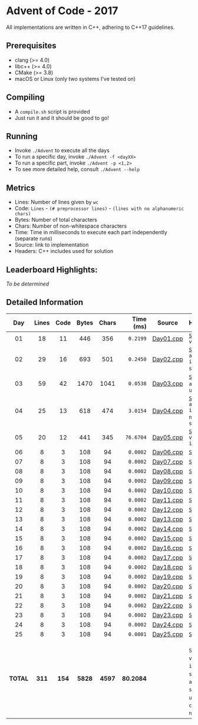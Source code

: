 # Advent of Code - 2017

All implementations are written in C++, adhering to C++17 guidelines.

## Prerequisites

* clang (>= 4.0)
* libc++ (>= 4.0)
* CMake (>= 3.8)
* macOS or Linux (only two systems I've tested on)

## Compiling

* A `compile.sh` script is provided
* Just run it and it should be good to go!

## Running

* Invoke `./Advent` to execute all the days
* To run a specific day, invoke `./Advent -f <dayXX>`
* To run a specific part, invoke `./Advent -p <1,2>`
* To see more detailed help, consult `./Advent --help`

## Metrics

* Lines: Number of lines given by `wc`
* Code: `Lines` - `(# preprocessor lines)` - `(lines with no alphanumeric chars)`
* Bytes: Number of total characters
* Chars: Number of non-whitespace characters
* Time: Time in milliseconds to execute each part independently (separate runs)
* Source: link to implementation
* Headers: C++ includes used for solution

## Leaderboard Highlights:

*To be determined*

## Detailed Information

 Day | Lines | Code | Bytes | Chars | Time (ms) | Source | Headers
:---:|:-----:|:----:|:-----:|:-----:| ---------:|:------:|:-------
01|18|11|446|356|`0.2199`|[Day01.cpp](https://github.com/willkill07/AdventOfCode2017/blob/master/src/Day01.cpp)|[`Solution.hpp`](https://github.com/willkill07/AdventOfCode2017/blob/master/include/Solution.hpp) `vector`
02|29|16|693|501|`0.2450`|[Day02.cpp](https://github.com/willkill07/AdventOfCode2017/blob/master/src/Day02.cpp)|[`Solution.hpp`](https://github.com/willkill07/AdventOfCode2017/blob/master/include/Solution.hpp) `algorithm` `iterator` `sstream` `vector`
03|59|42|1470|1041|`0.0538`|[Day03.cpp](https://github.com/willkill07/AdventOfCode2017/blob/master/src/Day03.cpp)|[`Solution.hpp`](https://github.com/willkill07/AdventOfCode2017/blob/master/include/Solution.hpp) `array` `cmath` `unordered_map`
04|25|13|618|474|`3.0154`|[Day04.cpp](https://github.com/willkill07/AdventOfCode2017/blob/master/src/Day04.cpp)|[`Solution.hpp`](https://github.com/willkill07/AdventOfCode2017/blob/master/include/Solution.hpp) `algorithm` `iterator` `numeric` `set` `sstream`
05|20|12|441|345|`76.6704`|[Day05.cpp](https://github.com/willkill07/AdventOfCode2017/blob/master/src/Day05.cpp)|[`Solution.hpp`](https://github.com/willkill07/AdventOfCode2017/blob/master/include/Solution.hpp) `vector` `iterator`
06|8|3|108|94|`0.0002`|[Day06.cpp](https://github.com/willkill07/AdventOfCode2017/blob/master/src/Day06.cpp)|[`Solution.hpp`](https://github.com/willkill07/AdventOfCode2017/blob/master/include/Solution.hpp)
07|8|3|108|94|`0.0002`|[Day07.cpp](https://github.com/willkill07/AdventOfCode2017/blob/master/src/Day07.cpp)|[`Solution.hpp`](https://github.com/willkill07/AdventOfCode2017/blob/master/include/Solution.hpp)
08|8|3|108|94|`0.0002`|[Day08.cpp](https://github.com/willkill07/AdventOfCode2017/blob/master/src/Day08.cpp)|[`Solution.hpp`](https://github.com/willkill07/AdventOfCode2017/blob/master/include/Solution.hpp)
09|8|3|108|94|`0.0002`|[Day09.cpp](https://github.com/willkill07/AdventOfCode2017/blob/master/src/Day09.cpp)|[`Solution.hpp`](https://github.com/willkill07/AdventOfCode2017/blob/master/include/Solution.hpp)
10|8|3|108|94|`0.0002`|[Day10.cpp](https://github.com/willkill07/AdventOfCode2017/blob/master/src/Day10.cpp)|[`Solution.hpp`](https://github.com/willkill07/AdventOfCode2017/blob/master/include/Solution.hpp)
11|8|3|108|94|`0.0002`|[Day11.cpp](https://github.com/willkill07/AdventOfCode2017/blob/master/src/Day11.cpp)|[`Solution.hpp`](https://github.com/willkill07/AdventOfCode2017/blob/master/include/Solution.hpp)
12|8|3|108|94|`0.0002`|[Day12.cpp](https://github.com/willkill07/AdventOfCode2017/blob/master/src/Day12.cpp)|[`Solution.hpp`](https://github.com/willkill07/AdventOfCode2017/blob/master/include/Solution.hpp)
13|8|3|108|94|`0.0002`|[Day13.cpp](https://github.com/willkill07/AdventOfCode2017/blob/master/src/Day13.cpp)|[`Solution.hpp`](https://github.com/willkill07/AdventOfCode2017/blob/master/include/Solution.hpp)
14|8|3|108|94|`0.0002`|[Day14.cpp](https://github.com/willkill07/AdventOfCode2017/blob/master/src/Day14.cpp)|[`Solution.hpp`](https://github.com/willkill07/AdventOfCode2017/blob/master/include/Solution.hpp)
15|8|3|108|94|`0.0002`|[Day15.cpp](https://github.com/willkill07/AdventOfCode2017/blob/master/src/Day15.cpp)|[`Solution.hpp`](https://github.com/willkill07/AdventOfCode2017/blob/master/include/Solution.hpp)
16|8|3|108|94|`0.0002`|[Day16.cpp](https://github.com/willkill07/AdventOfCode2017/blob/master/src/Day16.cpp)|[`Solution.hpp`](https://github.com/willkill07/AdventOfCode2017/blob/master/include/Solution.hpp)
17|8|3|108|94|`0.0002`|[Day17.cpp](https://github.com/willkill07/AdventOfCode2017/blob/master/src/Day17.cpp)|[`Solution.hpp`](https://github.com/willkill07/AdventOfCode2017/blob/master/include/Solution.hpp)
18|8|3|108|94|`0.0002`|[Day18.cpp](https://github.com/willkill07/AdventOfCode2017/blob/master/src/Day18.cpp)|[`Solution.hpp`](https://github.com/willkill07/AdventOfCode2017/blob/master/include/Solution.hpp)
19|8|3|108|94|`0.0002`|[Day19.cpp](https://github.com/willkill07/AdventOfCode2017/blob/master/src/Day19.cpp)|[`Solution.hpp`](https://github.com/willkill07/AdventOfCode2017/blob/master/include/Solution.hpp)
20|8|3|108|94|`0.0002`|[Day20.cpp](https://github.com/willkill07/AdventOfCode2017/blob/master/src/Day20.cpp)|[`Solution.hpp`](https://github.com/willkill07/AdventOfCode2017/blob/master/include/Solution.hpp)
21|8|3|108|94|`0.0002`|[Day21.cpp](https://github.com/willkill07/AdventOfCode2017/blob/master/src/Day21.cpp)|[`Solution.hpp`](https://github.com/willkill07/AdventOfCode2017/blob/master/include/Solution.hpp)
22|8|3|108|94|`0.0002`|[Day22.cpp](https://github.com/willkill07/AdventOfCode2017/blob/master/src/Day22.cpp)|[`Solution.hpp`](https://github.com/willkill07/AdventOfCode2017/blob/master/include/Solution.hpp)
23|8|3|108|94|`0.0002`|[Day23.cpp](https://github.com/willkill07/AdventOfCode2017/blob/master/src/Day23.cpp)|[`Solution.hpp`](https://github.com/willkill07/AdventOfCode2017/blob/master/include/Solution.hpp)
24|8|3|108|94|`0.0002`|[Day24.cpp](https://github.com/willkill07/AdventOfCode2017/blob/master/src/Day24.cpp)|[`Solution.hpp`](https://github.com/willkill07/AdventOfCode2017/blob/master/include/Solution.hpp)
25|8|3|108|94|`0.0001`|[Day25.cpp](https://github.com/willkill07/AdventOfCode2017/blob/master/src/Day25.cpp)|[`Solution.hpp`](https://github.com/willkill07/AdventOfCode2017/blob/master/include/Solution.hpp)
**TOTAL**|**311**|**154**|**5828**|**4597**|**80.2084**| |`  Solution.hpp`&nbsp;<sup>**`25`**</sup> ` vector`&nbsp;<sup>**`3`**</sup> ` iterator`&nbsp;<sup>**`3`**</sup> ` sstream`&nbsp;<sup>**`2`**</sup> ` algorithm`&nbsp;<sup>**`2`**</sup> ` set`&nbsp;<sup>**`1`**</sup> ` array`&nbsp;<sup>**`1`**</sup> ` unordered_map`&nbsp;<sup>**`1`**</sup> ` cmath`&nbsp;<sup>**`1`**</sup> ` numeric`&nbsp;<sup>**`1`**</sup> ` `

